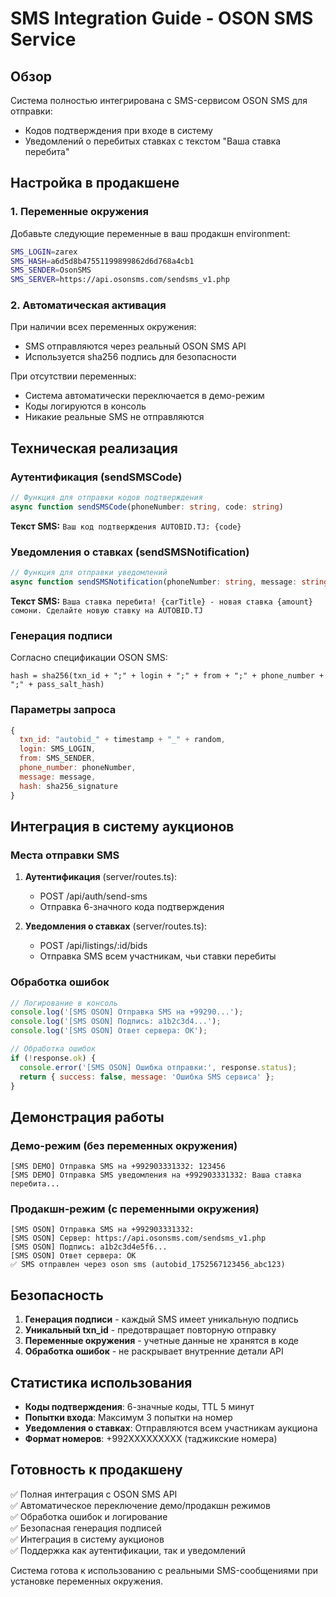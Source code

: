 # SMS Integration Guide - OSON SMS Service

## Обзор

Система полностью интегрирована с SMS-сервисом OSON SMS для отправки:
- Кодов подтверждения при входе в систему
- Уведомлений о перебитых ставках с текстом "Ваша ставка перебита"

## Настройка в продакшене

### 1. Переменные окружения

Добавьте следующие переменные в ваш продакшн environment:

```bash
SMS_LOGIN=zarex
SMS_HASH=a6d5d8b47551199899862d6d768a4cb1
SMS_SENDER=OsonSMS
SMS_SERVER=https://api.osonsms.com/sendsms_v1.php
```

### 2. Автоматическая активация

При наличии всех переменных окружения:
- SMS отправляются через реальный OSON SMS API
- Используется sha256 подпись для безопасности

При отсутствии переменных:
- Система автоматически переключается в демо-режим
- Коды логируются в консоль
- Никакие реальные SMS не отправляются

## Техническая реализация

### Аутентификация (sendSMSCode)

```typescript
// Функция для отправки кодов подтверждения
async function sendSMSCode(phoneNumber: string, code: string)
```

**Текст SMS:** `Ваш код подтверждения AUTOBID.TJ: {code}`

### Уведомления о ставках (sendSMSNotification)

```typescript
// Функция для отправки уведомлений
async function sendSMSNotification(phoneNumber: string, message: string)
```

**Текст SMS:** `Ваша ставка перебита! {carTitle} - новая ставка {amount} сомони. Сделайте новую ставку на AUTOBID.TJ`

### Генерация подписи

Согласно спецификации OSON SMS:
```
hash = sha256(txn_id + ";" + login + ";" + from + ";" + phone_number + ";" + pass_salt_hash)
```

### Параметры запроса

```javascript
{
  txn_id: "autobid_" + timestamp + "_" + random,
  login: SMS_LOGIN,
  from: SMS_SENDER,
  phone_number: phoneNumber,
  message: message,
  hash: sha256_signature
}
```

## Интеграция в систему аукционов

### Места отправки SMS

1. **Аутентификация** (server/routes.ts):
   - POST /api/auth/send-sms
   - Отправка 6-значного кода подтверждения

2. **Уведомления о ставках** (server/routes.ts):
   - POST /api/listings/:id/bids
   - Отправка SMS всем участникам, чьи ставки перебиты

### Обработка ошибок

```javascript
// Логирование в консоль
console.log('[SMS OSON] Отправка SMS на +99290...');
console.log('[SMS OSON] Подпись: a1b2c3d4...');
console.log('[SMS OSON] Ответ сервера: OK');

// Обработка ошибок
if (!response.ok) {
  console.error('[SMS OSON] Ошибка отправки:', response.status);
  return { success: false, message: 'Ошибка SMS сервиса' };
}
```

## Демонстрация работы

### Демо-режим (без переменных окружения)

```
[SMS DEMO] Отправка SMS на +992903331332: 123456
[SMS DEMO] Отправка SMS уведомления на +992903331332: Ваша ставка перебита...
```

### Продакшн-режим (с переменными окружения)

```
[SMS OSON] Отправка SMS на +992903331332:
[SMS OSON] Сервер: https://api.osonsms.com/sendsms_v1.php
[SMS OSON] Подпись: a1b2c3d4e5f6...
[SMS OSON] Ответ сервера: OK
✅ SMS отправлен через oson sms (autobid_1752567123456_abc123)
```

## Безопасность

1. **Генерация подписи** - каждый SMS имеет уникальную подпись
2. **Уникальный txn_id** - предотвращает повторную отправку
3. **Переменные окружения** - учетные данные не хранятся в коде
4. **Обработка ошибок** - не раскрывает внутренние детали API

## Статистика использования

- **Коды подтверждения**: 6-значные коды, TTL 5 минут
- **Попытки входа**: Максимум 3 попытки на номер
- **Уведомления о ставках**: Отправляются всем участникам аукциона
- **Формат номеров**: +992XXXXXXXXX (таджикские номера)

## Готовность к продакшену

✅ Полная интеграция с OSON SMS API  
✅ Автоматическое переключение демо/продакшн режимов  
✅ Обработка ошибок и логирование  
✅ Безопасная генерация подписей  
✅ Интеграция в систему аукционов  
✅ Поддержка как аутентификации, так и уведомлений  

Система готова к использованию с реальными SMS-сообщениями при установке переменных окружения.